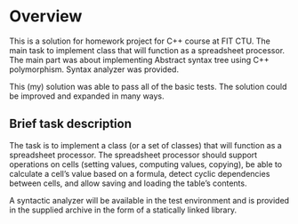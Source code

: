 # Overview

This is a solution for homework project for C++ course at FIT CTU. The main task to implement class that will function as a spreadsheet processor. The main part was about implementing Abstract syntax tree using C++ polymorphism. Syntax analyzer was provided. 

This (my) solution was able to pass all of the basic tests. The solution could be improved and expanded in many ways.

## Brief task description
The task is to implement a class (or a set of classes) that will function as a spreadsheet processor. The spreadsheet processor should support operations on cells (setting values, computing values, copying), be able to calculate a cell’s value based on a formula, detect cyclic dependencies between cells, and allow saving and loading the table’s contents.

A syntactic analyzer will be available in the test environment and is provided in the supplied archive in the form of a statically linked library.